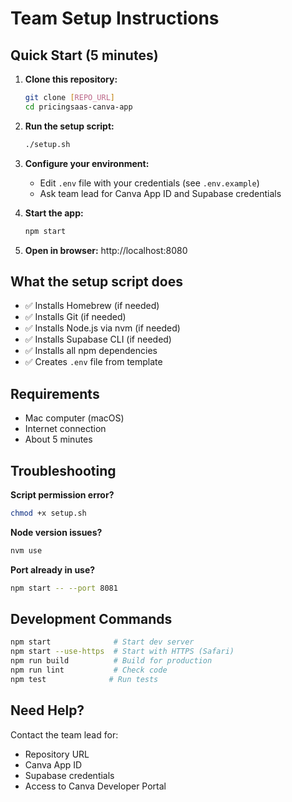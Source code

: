 # Team Setup Instructions

## Quick Start (5 minutes)

1. **Clone this repository:**
   ```bash
   git clone [REPO_URL]
   cd pricingsaas-canva-app
   ```

2. **Run the setup script:**
   ```bash
   ./setup.sh
   ```

3. **Configure your environment:**
   - Edit `.env` file with your credentials (see `.env.example`)
   - Ask team lead for Canva App ID and Supabase credentials

4. **Start the app:**
   ```bash
   npm start
   ```

5. **Open in browser:** http://localhost:8080

## What the setup script does

- ✅ Installs Homebrew (if needed)
- ✅ Installs Git (if needed) 
- ✅ Installs Node.js via nvm (if needed)
- ✅ Installs Supabase CLI (if needed)
- ✅ Installs all npm dependencies
- ✅ Creates `.env` file from template

## Requirements

- Mac computer (macOS)
- Internet connection
- About 5 minutes

## Troubleshooting

**Script permission error?**
```bash
chmod +x setup.sh
```

**Node version issues?**
```bash
nvm use
```

**Port already in use?**
```bash
npm start -- --port 8081
```

## Development Commands

```bash
npm start              # Start dev server
npm start --use-https  # Start with HTTPS (Safari)
npm run build          # Build for production
npm run lint           # Check code
npm test              # Run tests
```

## Need Help?

Contact the team lead for:
- Repository URL
- Canva App ID  
- Supabase credentials
- Access to Canva Developer Portal